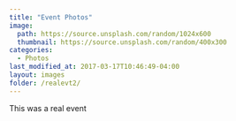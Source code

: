 ```yaml
---
title: "Event Photos"
image: 
  path: https://source.unsplash.com/random/1024x600
  thumbnail: https://source.unsplash.com/random/400x300
categories:
  - Photos
last_modified_at: 2017-03-17T10:46:49-04:00
layout: images
folder: /realevt2/
---
```


This was a real event